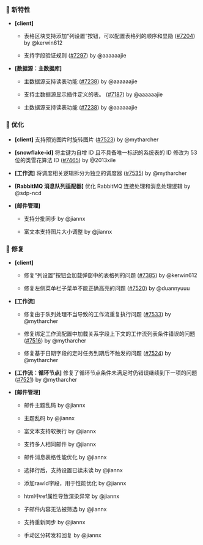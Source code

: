 ### 🎉 新特性

- **[client]**
  - 表格区块支持添加“列设置”按钮，可以配置表格列的顺序和显隐 ([#7204](https://github.com/nocobase/nocobase/pull/7204)) by @kerwin612

  - 支持字段验证规则 ([#7297](https://github.com/nocobase/nocobase/pull/7297)) by @aaaaaajie

- **[数据源：主数据库]**
  - 主数据源支持读表功能 ([#7238](https://github.com/nocobase/nocobase/pull/7238)) by @aaaaaajie

  - 支持主数据源显示插件定义的表。 ([#7187](https://github.com/nocobase/nocobase/pull/7187)) by @aaaaaajie

  - 主数据源支持读表功能 ([#7238](https://github.com/nocobase/nocobase/pull/7238)) by @aaaaaajie

### 🚀 优化

- **[client]** 支持预览图片时旋转图片 ([#7523](https://github.com/nocobase/nocobase/pull/7523)) by @mytharcher

- **[snowflake-id]** 将主键为自增 ID 且不具备唯一标识的系统表的 ID 修改为 53 位的类雪花算法 ID ([#7465](https://github.com/nocobase/nocobase/pull/7465)) by @2013xile

- **[工作流]** 将调度相关逻辑拆分为独立的调度器 ([#7535](https://github.com/nocobase/nocobase/pull/7535)) by @mytharcher

- **[RabbitMQ 消息队列适配器]** 优化 RabbitMQ 连接处理和消息处理逻辑 by @sdp-ncd

- **[邮件管理]**
  - 支持分批同步 by @jiannx

  - 富文本支持图片大小调整 by @jiannx

### 🐛 修复

- **[client]**
  - 修复“列设置”按钮会加载弹窗中的表格列的问题 ([#7385](https://github.com/nocobase/nocobase/pull/7385)) by @kerwin612

  - 修复左侧菜单栏子菜单不能正确高亮的问题 ([#7520](https://github.com/nocobase/nocobase/pull/7520)) by @duannyuuu

- **[工作流]**
  - 修复由于队列处理不当导致的工作流重复执行问题 ([#7533](https://github.com/nocobase/nocobase/pull/7533)) by @mytharcher

  - 修复绑定工作流配置中加载关系字段上下文的工作流列表条件错误的问题 ([#7516](https://github.com/nocobase/nocobase/pull/7516)) by @mytharcher

  - 修复基于日期字段的定时任务到期后不触发的问题 ([#7524](https://github.com/nocobase/nocobase/pull/7524)) by @mytharcher

- **[工作流：循环节点]** 修复了循环节点条件未满足时仍错误继续到下一项的问题 ([#7521](https://github.com/nocobase/nocobase/pull/7521)) by @mytharcher

- **[邮件管理]**
  - 邮件主题乱码 by @jiannx

  - 主题乱码 by @jiannx

  - 富文本支持软换行 by @jiannx

  - 支持多人相同邮件 by @jiannx

  - 邮件消息表格性能优化 by @jiannx

  - 选择行后，支持设置已读未读 by @jiannx

  - 添加rawId字段，用于性能优化 by @jiannx

  - html中ref属性导致渲染异常 by @jiannx

  - 子邮件内容无法被筛选 by @jiannx

  - 支持重新同步 by @jiannx

  - 手动区分转发和回复 by @jiannx

